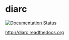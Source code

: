 diarc
=====

[![Documentation Status](https://readthedocs.org/projects/diarc/badge/?version=latest)](https://readthedocs.org/projects/diarc/?badge=latest)

http://diarc.readthedocs.org
